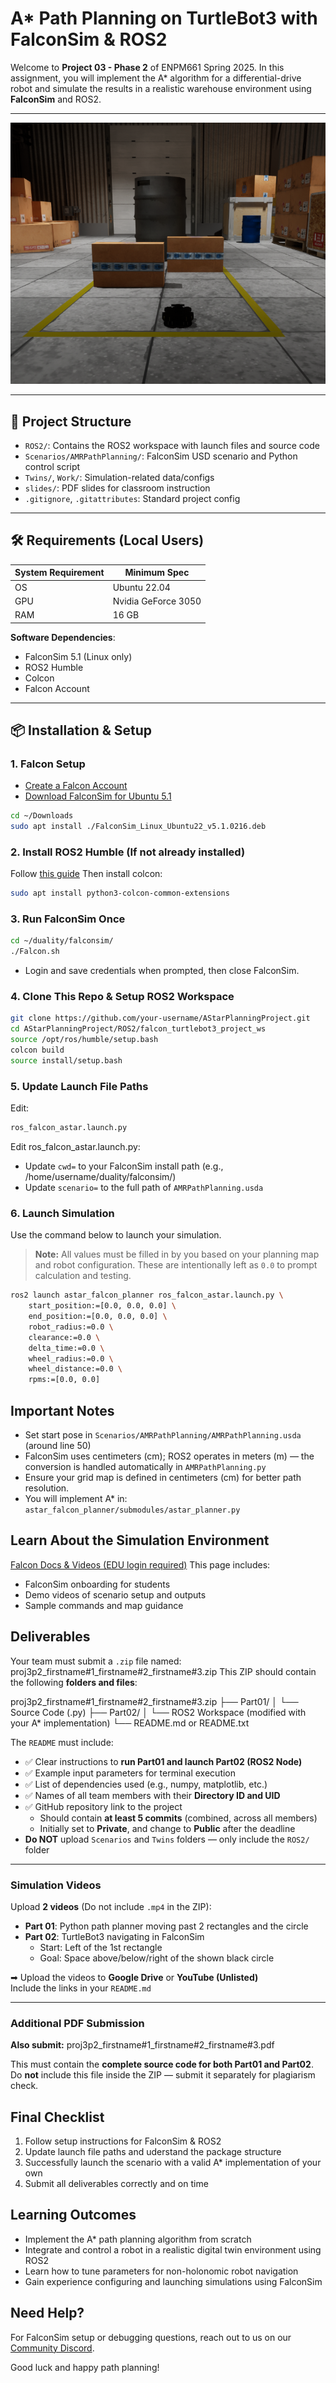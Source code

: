 # A* Path Planning on TurtleBot3 with FalconSim & ROS2

Welcome to **Project 03 - Phase 2** of ENPM661 Spring 2025. In this assignment, you will implement the A* algorithm for a differential-drive robot and simulate the results in a realistic warehouse environment using **FalconSim** and ROS2.

---

![TurtleBot3 navigating the map](image.png)

---

## 📁 Project Structure

- `ROS2/`: Contains the ROS2 workspace with launch files and source code
- `Scenarios/AMRPathPlanning/`: FalconSim USD scenario and Python control script
- `Twins/`, `Work/`: Simulation-related data/configs
- `slides/`: PDF slides for classroom instruction
- `.gitignore`, `.gitattributes`: Standard project config

---

## 🛠️ Requirements (Local Users)

| System Requirement | Minimum Spec            |
|--------------------|-------------------------|
| OS                 | Ubuntu 22.04            |
| GPU                | Nvidia GeForce 3050     |
| RAM                | 16 GB                   |

**Software Dependencies**:
- FalconSim 5.1 (Linux only)
- ROS2 Humble
- Colcon
- Falcon Account

---

## 📦 Installation & Setup

### 1. Falcon Setup
- [Create a Falcon Account](https://falcon.duality.ai/auth/sign-up)
- [Download FalconSim for Ubuntu 5.1](https://falcon.duality.ai/secure/downloads)
```bash
cd ~/Downloads
sudo apt install ./FalconSim_Linux_Ubuntu22_v5.1.0216.deb
```

### 2. Install ROS2 Humble (If not already installed)
Follow [this guide](https://docs.ros.org/en/humble/Installation.html)
Then install colcon:
```bash
sudo apt install python3-colcon-common-extensions
```

### 3. Run FalconSim Once
```bash
cd ~/duality/falconsim/
./Falcon.sh
```
- Login and save credentials when prompted, then close FalconSim.

### 4. Clone This Repo & Setup ROS2 Workspace
```bash
git clone https://github.com/your-username/AStarPlanningProject.git
cd AStarPlanningProject/ROS2/falcon_turtlebot3_project_ws
source /opt/ros/humble/setup.bash
colcon build
source install/setup.bash
```

### 5. Update Launch File Paths
Edit:
```bash
ros_falcon_astar.launch.py
```
Edit ros_falcon_astar.launch.py:
- Update `cwd=` to your FalconSim install path (e.g., /home/username/duality/falconsim/)
- Update `scenario=` to the full path of `AMRPathPlanning.usda`

### 6. Launch Simulation
Use the command below to launch your simulation.

> **Note:** All values must be filled in by you based on your planning map and robot configuration. These are intentionally left as `0.0` to prompt calculation and testing.

```bash
ros2 launch astar_falcon_planner ros_falcon_astar.launch.py \
    start_position:=[0.0, 0.0, 0.0] \
    end_position:=[0.0, 0.0, 0.0] \
    robot_radius:=0.0 \
    clearance:=0.0 \
    delta_time:=0.0 \
    wheel_radius:=0.0 \
    wheel_distance:=0.0 \
    rpms:=[0.0, 0.0]
```

## Important Notes
- Set start pose in `Scenarios/AMRPathPlanning/AMRPathPlanning.usda` (around line 50)
- FalconSim uses centimeters (cm); ROS2 operates in meters (m) — the conversion is handled automatically in `AMRPathPlanning.py`
- Ensure your grid map is defined in centimeters (cm) for better path resolution.
- You will implement A* in: `astar_falcon_planner/submodules/astar_planner.py`

## Learn About the Simulation Environment
[Falcon Docs & Videos (EDU login required)](https://falcon.duality.ai/secure/documentation/umd-enpm-661-astar-planning-project-videos)
This page includes:
- FalconSim onboarding for students
- Demo videos of scenario setup and outputs
- Sample commands and map guidance


## Deliverables

Your team must submit a `.zip` file named: proj3p2_firstname#1_firstname#2_firstname#3.zip
This ZIP should contain the following **folders and files**:

proj3p2_firstname#1_firstname#2_firstname#3.zip
├── Part01/
│   └── Source Code (.py)
├── Part02/
│   └── ROS2 Workspace (modified with your A* implementation)
└── README.md or README.txt



The `README` must include:
- ✅ Clear instructions to **run Part01 and launch Part02 (ROS2 Node)**
- ✅ Example input parameters for terminal execution
- ✅ List of dependencies used (e.g., numpy, matplotlib, etc.)
- ✅ Names of all team members with their **Directory ID and UID**
- ✅ GitHub repository link to the project  
  - Should contain **at least 5 commits** (combined, across all members)
  - Initially set to **Private**, and change to **Public** after the deadline
- **Do NOT** upload `Scenarios` and `Twins` folders — only include the `ROS2/` folder

---

### Simulation Videos

Upload **2 videos** (Do not include `.mp4` in the ZIP):

- **Part 01**: Python path planner moving past 2 rectangles and the circle
- **Part 02**: TurtleBot3 navigating in FalconSim  
  - Start: Left of the 1st rectangle  
  - Goal: Space above/below/right of the shown black circle

➡ Upload the videos to **Google Drive** or **YouTube (Unlisted)**  
Include the links in your `README.md`

---

### Additional PDF Submission

**Also submit:** proj3p2_firstname#1_firstname#2_firstname#3.pdf

This must contain the **complete source code for both Part01 and Part02**.  
Do **not** include this file inside the ZIP — submit it separately for plagiarism check.


## Final Checklist

1. Follow setup instructions for FalconSim & ROS2
2. Update launch file paths and uderstand the package structure
3. Successfully launch the scenario with a valid A* implementation of your own
4. Submit all deliverables correctly and on time

## Learning Outcomes
- Implement the A* path planning algorithm from scratch
- Integrate and control a robot in a realistic digital twin environment using ROS2
- Learn how to tune parameters for non-holonomic robot navigation
- Gain experience configuring and launching simulations using FalconSim

## Need Help?
For FalconSim setup or debugging questions, reach out to us on our [Community Discord](https://discord.com/invite/dualityfalconcommunity). 

Good luck and happy path planning!

